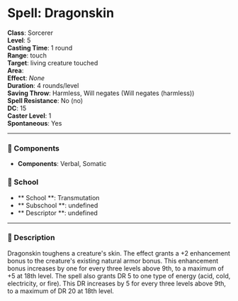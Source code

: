 
# Spell: Dragonskin
**Class**: Sorcerer  
**Level**: 5  
**Casting Time**: 1 round  
**Range**: touch  
**Target**: living creature touched  
**Area**:   
**Effect**: _None_  
**Duration**: 4 rounds/level  
**Saving Throw**: Harmless, Will negates (Will negates (harmless))  
**Spell Resistance**: No (no)  
**DC**: 15  
**Caster Level**: 1  
**Spontaneous**: Yes

---

### 🔮 Components
- **Components**: Verbal, Somatic

### 🏫 School
- ** School **: Transmutation
- ** Subschool **: undefined
- ** Descriptor **: undefined
---

### 📜 Description
Dragonskin toughens a creature's skin. The effect grants a +2 enhancement bonus to the creature's existing natural armor bonus. This enhancement bonus increases by one for every three levels above 9th, to a maximum of +5 at 18th level. The spell also grants DR 5 to one type of energy (acid, cold, electricity, or fire). This DR increases by 5 for every three levels above 9th, to a maximum of DR 20 at 18th level.
